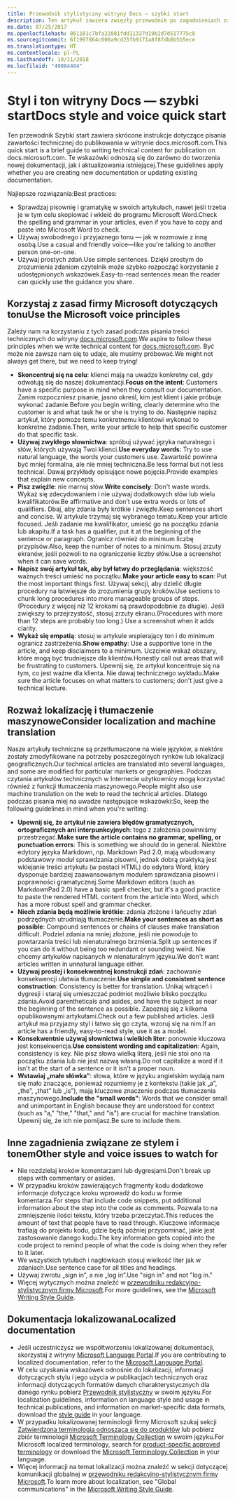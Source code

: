 ```yaml
---
title: Przewodnik stylistyczny witryny Docs — szybki start
description: Ten artykuł zawiera zwięzły przewodnik po zagadnieniach związanych ze stylem, zawierający podstawowe tematy umożliwiające rozpoczęcie pracy z witryną docs.microsoft.com.
ms.date: 07/25/2017
ms.openlocfilehash: 861181c7bfa22881fdd11327d19b2d7d517775c8
ms.sourcegitcommit: 6f1997864c000a9cd25fb9171a8f8fdb8b5b5ece
ms.translationtype: HT
ms.contentlocale: pl-PL
ms.lasthandoff: 10/11/2018
ms.locfileid: "49084404"
---
```

# <a name="docs-style-and-voice-quick-start"></a><span data-ttu-id="a1194-103">Styl i ton witryny Docs — szybki start</span><span class="sxs-lookup"><span data-stu-id="a1194-103">Docs style and voice quick start</span></span>

<span data-ttu-id="a1194-104">Ten przewodnik Szybki start zawiera skrócone instrukcje dotyczące pisania zawartości technicznej do publikowania w witrynie docs.microsoft.com.</span><span class="sxs-lookup"><span data-stu-id="a1194-104">This quick start is a brief guide to writing technical content for publication on docs.microsoft.com.</span></span> <span data-ttu-id="a1194-105">Te wskazówki odnoszą się do zarówno do tworzenia nowej dokumentacji, jak i aktualizowania istniejącej.</span><span class="sxs-lookup"><span data-stu-id="a1194-105">These guidelines apply whether you are creating new documentation or updating existing documentation.</span></span>

<span data-ttu-id="a1194-106">Najlepsze rozwiązania:</span><span class="sxs-lookup"><span data-stu-id="a1194-106">Best practices:</span></span>

- <span data-ttu-id="a1194-107">Sprawdzaj pisownię i gramatykę w swoich artykułach, nawet jeśli trzeba je w tym celu skopiować i wkleić do programu Microsoft Word.</span><span class="sxs-lookup"><span data-stu-id="a1194-107">Check the spelling and grammar in your articles, even if you have to copy and paste into Microsoft Word to check.</span></span>
- <span data-ttu-id="a1194-108">Używaj swobodnego i przyjaznego tonu — jak w rozmowie z inną osobą.</span><span class="sxs-lookup"><span data-stu-id="a1194-108">Use a casual and friendly voice—like you're talking to another person one-on-one.</span></span>
- <span data-ttu-id="a1194-109">Używaj prostych zdań.</span><span class="sxs-lookup"><span data-stu-id="a1194-109">Use simple sentences.</span></span> <span data-ttu-id="a1194-110">Dzięki prostym do zrozumienia zdaniom czytelnik może szybko rozpocząć korzystanie z udostępnionych wskazówek.</span><span class="sxs-lookup"><span data-stu-id="a1194-110">Easy-to-read sentences mean the reader can quickly use the guidance you share.</span></span>

## <a name="use-the-microsoft-voice-principles"></a><span data-ttu-id="a1194-111">Korzystaj z zasad firmy Microsoft dotyczących tonu</span><span class="sxs-lookup"><span data-stu-id="a1194-111">Use the Microsoft voice principles</span></span>

<span data-ttu-id="a1194-112">Zależy nam na korzystaniu z tych zasad podczas pisania treści technicznych do witryny [docs.microsoft.com](https://docs.microsoft.com).</span><span class="sxs-lookup"><span data-stu-id="a1194-112">We aspire to follow these principles when we write technical content for [docs.microsoft.com](https://docs.microsoft.com).</span></span> <span data-ttu-id="a1194-113">Być może nie zawsze nam się to udaje, ale musimy próbować.</span><span class="sxs-lookup"><span data-stu-id="a1194-113">We might not always get there, but we need to keep trying!</span></span>

- <span data-ttu-id="a1194-114">**Skoncentruj się na celu**: klienci mają na uwadze konkretny cel, gdy odwołują się do naszej dokumentacji.</span><span class="sxs-lookup"><span data-stu-id="a1194-114">**Focus on the intent**: Customers have a specific purpose in mind when they consult our documentation.</span></span> <span data-ttu-id="a1194-115">Zanim rozpoczniesz pisanie, jasno określ, kim jest klient i jakie próbuje wykonać zadanie.</span><span class="sxs-lookup"><span data-stu-id="a1194-115">Before you begin writing, clearly determine who the customer is and what task he or she is trying to do.</span></span> <span data-ttu-id="a1194-116">Następnie napisz artykuł, który pomoże temu konkretnemu klientowi wykonać to konkretne zadanie.</span><span class="sxs-lookup"><span data-stu-id="a1194-116">Then, write your article to help that specific customer do that specific task.</span></span>
- <span data-ttu-id="a1194-117">**Używaj zwykłego słownictwa**: spróbuj używać języka naturalnego i słów, których używają Twoi klienci.</span><span class="sxs-lookup"><span data-stu-id="a1194-117">**Use everyday words**: Try to use natural language, the words your customers use.</span></span> <span data-ttu-id="a1194-118">Zawartość powinna być mniej formalna, ale nie mniej techniczna.</span><span class="sxs-lookup"><span data-stu-id="a1194-118">Be less formal but not less technical.</span></span> <span data-ttu-id="a1194-119">Dawaj przykłady opisujące nowe pojęcia.</span><span class="sxs-lookup"><span data-stu-id="a1194-119">Provide examples that explain new concepts.</span></span>
- <span data-ttu-id="a1194-120">**Pisz zwięźle**: nie marnuj słów.</span><span class="sxs-lookup"><span data-stu-id="a1194-120">**Write concisely**: Don't waste words.</span></span> <span data-ttu-id="a1194-121">Wykaż się zdecydowaniem i nie używaj dodatkowych słów lub wielu kwalifikatorów.</span><span class="sxs-lookup"><span data-stu-id="a1194-121">Be affirmative and don't use extra words or lots of qualifiers.</span></span> <span data-ttu-id="a1194-122">Dbaj, aby zdania były krótkie i zwięzłe.</span><span class="sxs-lookup"><span data-stu-id="a1194-122">Keep sentences short and concise.</span></span> <span data-ttu-id="a1194-123">W artykule trzymaj się wybranego tematu.</span><span class="sxs-lookup"><span data-stu-id="a1194-123">Keep your article focused.</span></span> <span data-ttu-id="a1194-124">Jeśli zadanie ma kwalifikator, umieść go na początku zdania lub akapitu.</span><span class="sxs-lookup"><span data-stu-id="a1194-124">If a task has a qualifier, put it at the beginning of the sentence or paragraph.</span></span> <span data-ttu-id="a1194-125">Ogranicz również do minimum liczbę przypisów.</span><span class="sxs-lookup"><span data-stu-id="a1194-125">Also, keep the number of notes to a minimum.</span></span> <span data-ttu-id="a1194-126">Stosuj zrzuty ekranów, jeśli pozwoli to na ograniczenie liczby słów.</span><span class="sxs-lookup"><span data-stu-id="a1194-126">Use a screenshot when it can save words.</span></span>
- <span data-ttu-id="a1194-127">**Napisz swój artykuł tak, aby był łatwy do przeglądania**: większość ważnych treści umieść na początku.</span><span class="sxs-lookup"><span data-stu-id="a1194-127">**Make your article easy to scan**: Put the most important things first.</span></span> <span data-ttu-id="a1194-128">Używaj sekcji, aby dzielić długie procedury na łatwiejsze do zrozumienia grupy kroków.</span><span class="sxs-lookup"><span data-stu-id="a1194-128">Use sections to chunk long procedures into more manageable groups of steps.</span></span> <span data-ttu-id="a1194-129">(Procedury z więcej niż 12 krokami są prawdopodobnie za długie). Jeśli zwiększy to przejrzystość, stosuj zrzuty ekranu.</span><span class="sxs-lookup"><span data-stu-id="a1194-129">(Procedures with more than 12 steps are probably too long.) Use a screenshot when it adds clarity.</span></span>
- <span data-ttu-id="a1194-130">**Wykaż się empatią**: stosuj w artykule wspierający ton i do minimum ogranicz zastrzeżenia.</span><span class="sxs-lookup"><span data-stu-id="a1194-130">**Show empathy**: Use a supportive tone in the article, and keep disclaimers to a minimum.</span></span> <span data-ttu-id="a1194-131">Uczciwie wskaż obszary, które mogą być trudniejsze dla klientów.</span><span class="sxs-lookup"><span data-stu-id="a1194-131">Honestly call out areas that will be frustrating to customers.</span></span> <span data-ttu-id="a1194-132">Upewnij się, że artykuł koncentruje się na tym, co jest ważne dla klienta. Nie dawaj technicznego wykładu.</span><span class="sxs-lookup"><span data-stu-id="a1194-132">Make sure the article focuses on what matters to customers; don't just give a technical lecture.</span></span>

## <a name="consider-localization-and-machine-translation"></a><span data-ttu-id="a1194-133">Rozważ lokalizację i tłumaczenie maszynowe</span><span class="sxs-lookup"><span data-stu-id="a1194-133">Consider localization and machine translation</span></span>

<span data-ttu-id="a1194-134">Nasze artykuły techniczne są przetłumaczone na wiele języków, a niektóre zostały zmodyfikowane na potrzeby poszczególnych rynków lub lokalizacji geograficznych.</span><span class="sxs-lookup"><span data-stu-id="a1194-134">Our technical articles are translated into several languages, and some are modified for particular markets or geographies.</span></span> <span data-ttu-id="a1194-135">Podczas czytania artykułów technicznych w Internecie użytkownicy mogą korzystać również z funkcji tłumaczenia maszynowego.</span><span class="sxs-lookup"><span data-stu-id="a1194-135">People might also use machine translation on the web to read the technical articles.</span></span> <span data-ttu-id="a1194-136">Dlatego podczas pisania miej na uwadze następujące wskazówki:</span><span class="sxs-lookup"><span data-stu-id="a1194-136">So, keep the following guidelines in mind when you're writing:</span></span>

- <span data-ttu-id="a1194-137">**Upewnij się, że artykuł nie zawiera błędów gramatycznych, ortograficznych ani interpunkcyjnych**: tego z założenia powinniśmy przestrzegać.</span><span class="sxs-lookup"><span data-stu-id="a1194-137">**Make sure the article contains no grammar, spelling, or punctuation errors**: This is something we should do in general.</span></span> <span data-ttu-id="a1194-138">Niektóre edytory języka Markdown, np. Markdown Pad 2.0, mają wbudowany podstawowy moduł sprawdzania pisowni, jednak dobrą praktyką jest wklejanie treści artykułu (w postaci HTML) do edytora Word, który dysponuje bardziej zaawansowanym modułem sprawdzania pisowni i poprawności gramatycznej.</span><span class="sxs-lookup"><span data-stu-id="a1194-138">Some Markdown editors (such as MarkdownPad 2.0) have a basic spell checker, but it's a good practice to paste the rendered HTML content from the article into Word, which has a more robust spell and grammar checker.</span></span>
- <span data-ttu-id="a1194-139">**Niech zdania będą możliwie krótkie**: zdania złożone i łańcuchy zdań podrzędnych utrudniają tłumaczenie.</span><span class="sxs-lookup"><span data-stu-id="a1194-139">**Make your sentences as short as possible**: Compound sentences or chains of clauses make translation difficult.</span></span> <span data-ttu-id="a1194-140">Podziel zdania na mniej złożone, jeśli nie powoduje to powtarzania treści lub nienaturalnego brzmienia.</span><span class="sxs-lookup"><span data-stu-id="a1194-140">Split up sentences if you can do it without being too redundant or sounding weird.</span></span> <span data-ttu-id="a1194-141">Nie chcemy artykułów napisanych w nienaturalnym języku.</span><span class="sxs-lookup"><span data-stu-id="a1194-141">We don't want articles written in unnatural language either.</span></span>
- <span data-ttu-id="a1194-142">**Używaj prostej i konsekwentnej konstrukcji zdań**: zachowanie konsekwencji ułatwia tłumaczenie.</span><span class="sxs-lookup"><span data-stu-id="a1194-142">**Use simple and consistent sentence construction**: Consistency is better for translation.</span></span> <span data-ttu-id="a1194-143">Unikaj wtrąceń i dygresji i staraj się umieszczać podmiot możliwie blisko początku zdania.</span><span class="sxs-lookup"><span data-stu-id="a1194-143">Avoid parentheticals and asides, and have the subject as near the beginning of the sentence as possible.</span></span> <span data-ttu-id="a1194-144">Zapoznaj się z kilkoma opublikowanymi artykułami.</span><span class="sxs-lookup"><span data-stu-id="a1194-144">Check out a few published articles.</span></span> <span data-ttu-id="a1194-145">Jeśli artykuł ma przyjazny styl i łatwo się go czyta, wzoruj się na nim.</span><span class="sxs-lookup"><span data-stu-id="a1194-145">If an article has a friendly, easy-to-read style, use it as a model.</span></span>
- <span data-ttu-id="a1194-146">**Konsekwentnie używaj słownictwa i wielkich liter**: ponownie kluczowa jest konsekwencja.</span><span class="sxs-lookup"><span data-stu-id="a1194-146">**Use consistent wording and capitalization**: Again, consistency is key.</span></span> <span data-ttu-id="a1194-147">Nie pisz słowa wielką literą, jeśli nie stoi ono na początku zdania lub nie jest nazwą własną.</span><span class="sxs-lookup"><span data-stu-id="a1194-147">Do not capitalize a word if it isn't at the start of a sentence or it isn't a proper noun.</span></span>
- <span data-ttu-id="a1194-148">**Wstawiaj „małe słówka”**: słowa, które w języku angielskim wydają nam się mało znaczące, ponieważ rozumiemy je z kontekstu (takie jak „a”, „the”, „that” lub „is”), mają kluczowe znaczenie podczas tłumaczenia maszynowego.</span><span class="sxs-lookup"><span data-stu-id="a1194-148">**Include the "small words"**: Words that we consider small and unimportant in English because they are understood for context (such as "a," "the," "that," and "is") are crucial for machine translation.</span></span> <span data-ttu-id="a1194-149">Upewnij się, że ich nie pomijasz.</span><span class="sxs-lookup"><span data-stu-id="a1194-149">Be sure to include them.</span></span>

## <a name="other-style-and-voice-issues-to-watch-for"></a><span data-ttu-id="a1194-150">Inne zagadnienia związane ze stylem i tonem</span><span class="sxs-lookup"><span data-stu-id="a1194-150">Other style and voice issues to watch for</span></span>

- <span data-ttu-id="a1194-151">Nie rozdzielaj kroków komentarzami lub dygresjami.</span><span class="sxs-lookup"><span data-stu-id="a1194-151">Don't break up steps with commentary or asides.</span></span>
- <span data-ttu-id="a1194-152">W przypadku kroków zawierających fragmenty kodu dodatkowe informacje dotyczące kroku wprowadź do kodu w formie komentarza.</span><span class="sxs-lookup"><span data-stu-id="a1194-152">For steps that include code snippets, put additional information about the step into the code as comments.</span></span> <span data-ttu-id="a1194-153">Pozwala to na zmniejszenie ilości tekstu, który trzeba przeczytać.</span><span class="sxs-lookup"><span data-stu-id="a1194-153">This reduces the amount of text that people have to read through.</span></span> <span data-ttu-id="a1194-154">Kluczowe informacje trafiają do projektu kodu, gdzie będą później przypominać, jakie jest zastosowanie danego kodu.</span><span class="sxs-lookup"><span data-stu-id="a1194-154">The key information gets copied into the code project to remind people of what the code is doing when they refer to it later.</span></span>
- <span data-ttu-id="a1194-155">We wszystkich tytułach i nagłówkach stosuj wielkość liter jak w zdaniach.</span><span class="sxs-lookup"><span data-stu-id="a1194-155">Use sentence case for all titles and headings.</span></span>
- <span data-ttu-id="a1194-156">Używaj zwrotu „sign in”, a nie „log in”.</span><span class="sxs-lookup"><span data-stu-id="a1194-156">Use "sign in" and not "log in."</span></span>
- <span data-ttu-id="a1194-157">Więcej wytycznych można znaleźć w [przewodniku redakcyjno-stylistycznym firmy Microsoft](https://docs.microsoft.com/style-guide/welcome).</span><span class="sxs-lookup"><span data-stu-id="a1194-157">For more guidelines, see the [Microsoft Writing Style Guide](https://docs.microsoft.com/style-guide/welcome).</span></span>

## <a name="localized-documentation"></a><span data-ttu-id="a1194-158">Dokumentacja lokalizowana</span><span class="sxs-lookup"><span data-stu-id="a1194-158">Localized documentation</span></span>

- <span data-ttu-id="a1194-159">Jeśli uczestniczysz we współtworzeniu lokalizowanej dokumentacji, skorzystaj z witryny [Microsoft Language Portal](https://www.microsoft.com/Language/Default.aspx).</span><span class="sxs-lookup"><span data-stu-id="a1194-159">If you are contributing to localized documentation, refer to the [Microsoft Language Portal](https://www.microsoft.com/Language/Default.aspx).</span></span>
- <span data-ttu-id="a1194-160">W celu uzyskania wskazówek odnośnie do lokalizacji, informacji dotyczących stylu i jego użycia w publikacjach technicznych oraz informacji dotyczących formatów danych charakterystycznych dla danego rynku pobierz [Przewodnik stylistyczny](https://www.microsoft.com/Language/StyleGuides) w swoim języku.</span><span class="sxs-lookup"><span data-stu-id="a1194-160">For localization guidelines, information on language style and usage in technical publications, and information on market-specific data formats, download the [style guide](https://www.microsoft.com/Language/StyleGuides) in your language.</span></span>
- <span data-ttu-id="a1194-161">W przypadku lokalizowanej terminologii firmy Microsoft szukaj sekcji [Zatwierdzona terminologia odnosząca się do produktów](https://www.microsoft.com/Language/Default.aspx) lub pobierz zbiór terminologii [Microsoft Terminology Collection](https://www.microsoft.com/Language/Terminology.aspx) w swoim języku.</span><span class="sxs-lookup"><span data-stu-id="a1194-161">For Microsoft localized terminology, search for [product-specific approved terminology](https://www.microsoft.com/Language/Default.aspx) or download the [Microsoft Terminology Collection](https://www.microsoft.com/Language/Terminology.aspx) in your language.</span></span>
- <span data-ttu-id="a1194-162">Więcej informacji na temat lokalizacji można znaleźć w sekcji dotyczącej komunikacji globalnej w [przewodniku redakcyjno-stylistycznym firmy Microsoft](https://docs.microsoft.com/style-guide/global-communications).</span><span class="sxs-lookup"><span data-stu-id="a1194-162">To learn more about localization, see "Global communications" in the [Microsoft Writing Style Guide](https://docs.microsoft.com/style-guide/global-communications).</span></span>
